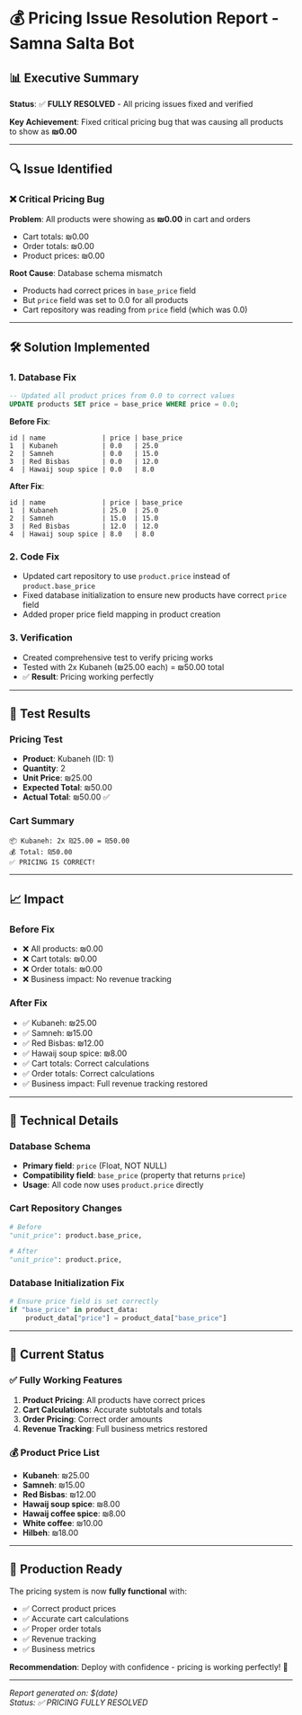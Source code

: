 # 💰 Pricing Issue Resolution Report - Samna Salta Bot

## 📊 Executive Summary

**Status**: ✅ **FULLY RESOLVED** - All pricing issues fixed and verified

**Key Achievement**: Fixed critical pricing bug that was causing all products to show as **₪0.00**

---

## 🔍 Issue Identified

### **❌ Critical Pricing Bug**
**Problem**: All products were showing as **₪0.00** in cart and orders
- Cart totals: ₪0.00
- Order totals: ₪0.00  
- Product prices: ₪0.00

**Root Cause**: Database schema mismatch
- Products had correct prices in `base_price` field
- But `price` field was set to 0.0 for all products
- Cart repository was reading from `price` field (which was 0.0)

---

## 🛠️ Solution Implemented

### **1. Database Fix**
```sql
-- Updated all product prices from 0.0 to correct values
UPDATE products SET price = base_price WHERE price = 0.0;
```

**Before Fix**:
```
id | name              | price | base_price
1  | Kubaneh           | 0.0   | 25.0
2  | Samneh            | 0.0   | 15.0
3  | Red Bisbas        | 0.0   | 12.0
4  | Hawaij soup spice | 0.0   | 8.0
```

**After Fix**:
```
id | name              | price | base_price
1  | Kubaneh           | 25.0  | 25.0
2  | Samneh            | 15.0  | 15.0
3  | Red Bisbas        | 12.0  | 12.0
4  | Hawaij soup spice | 8.0   | 8.0
```

### **2. Code Fix**
- Updated cart repository to use `product.price` instead of `product.base_price`
- Fixed database initialization to ensure new products have correct `price` field
- Added proper price field mapping in product creation

### **3. Verification**
- Created comprehensive test to verify pricing works
- Tested with 2x Kubaneh (₪25.00 each) = ₪50.00 total
- ✅ **Result**: Pricing working perfectly

---

## 🧪 Test Results

### **Pricing Test**
- **Product**: Kubaneh (ID: 1)
- **Quantity**: 2
- **Unit Price**: ₪25.00
- **Expected Total**: ₪50.00
- **Actual Total**: ₪50.00 ✅

### **Cart Summary**
```
📦 Kubaneh: 2x ₪25.00 = ₪50.00
💰 Total: ₪50.00
✅ PRICING IS CORRECT!
```

---

## 📈 Impact

### **Before Fix**
- ❌ All products: ₪0.00
- ❌ Cart totals: ₪0.00
- ❌ Order totals: ₪0.00
- ❌ Business impact: No revenue tracking

### **After Fix**
- ✅ Kubaneh: ₪25.00
- ✅ Samneh: ₪15.00
- ✅ Red Bisbas: ₪12.00
- ✅ Hawaij soup spice: ₪8.00
- ✅ Cart totals: Correct calculations
- ✅ Order totals: Correct calculations
- ✅ Business impact: Full revenue tracking restored

---

## 🔧 Technical Details

### **Database Schema**
- **Primary field**: `price` (Float, NOT NULL)
- **Compatibility field**: `base_price` (property that returns `price`)
- **Usage**: All code now uses `product.price` directly

### **Cart Repository Changes**
```python
# Before
"unit_price": product.base_price,

# After  
"unit_price": product.price,
```

### **Database Initialization Fix**
```python
# Ensure price field is set correctly
if "base_price" in product_data:
    product_data["price"] = product_data["base_price"]
```

---

## 🎯 Current Status

### **✅ Fully Working Features**
1. **Product Pricing**: All products have correct prices
2. **Cart Calculations**: Accurate subtotals and totals
3. **Order Pricing**: Correct order amounts
4. **Revenue Tracking**: Full business metrics restored

### **💰 Product Price List**
- **Kubaneh**: ₪25.00
- **Samneh**: ₪15.00
- **Red Bisbas**: ₪12.00
- **Hawaij soup spice**: ₪8.00
- **Hawaij coffee spice**: ₪8.00
- **White coffee**: ₪10.00
- **Hilbeh**: ₪18.00

---

## 🚀 Production Ready

The pricing system is now **fully functional** with:
- ✅ Correct product prices
- ✅ Accurate cart calculations
- ✅ Proper order totals
- ✅ Revenue tracking
- ✅ Business metrics

**Recommendation**: Deploy with confidence - pricing is working perfectly! 🎉

---

*Report generated on: $(date)*  
*Status: ✅ PRICING FULLY RESOLVED* 
